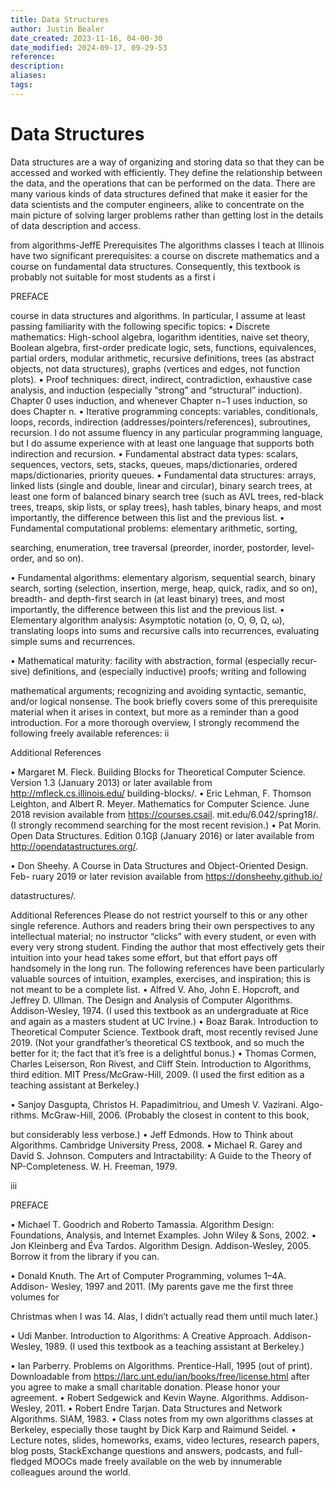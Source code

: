 ```yaml
---
title: Data Structures
author: Justin Bealer
date_created: 2023-11-16, 04-00-30
date_modified: 2024-09-17, 09-29-53
reference: 
description: 
aliases: 
tags: 
---
```

# Data Structures

Data structures are a way of organizing and storing data so that they can be accessed and worked with efficiently. They define the relationship between the data, and the operations that can be performed on the data. There are many various kinds of data structures defined that make it easier for the data scientists and the computer engineers, alike to concentrate on the main picture of solving larger problems rather than getting lost in the details of data description and access.


from algorithms-JeffE
Prerequisites
The algorithms classes I teach at Illinois have two significant prerequisites:
a course on discrete mathematics and a course on fundamental data structures.
Consequently, this textbook is probably not suitable for most students as a first
i

PREFACE

course in data structures and algorithms. In particular, I assume at least passing
familiarity with the following specific topics:
• Discrete mathematics: High-school algebra, logarithm identities, naive
set theory, Boolean algebra, first-order predicate logic, sets, functions,
equivalences, partial orders, modular arithmetic, recursive definitions, trees
(as abstract objects, not data structures), graphs (vertices and edges, not
function plots).
• Proof techniques: direct, indirect, contradiction, exhaustive case analysis,
and induction (especially “strong” and “structural” induction). Chapter 0
uses induction, and whenever Chapter n−1 uses induction, so does Chapter n.
• Iterative programming concepts: variables, conditionals, loops, records,
indirection (addresses/pointers/references), subroutines, recursion. I do not
assume fluency in any particular programming language, but I do assume
experience with at least one language that supports both indirection and
recursion.
• Fundamental abstract data types: scalars, sequences, vectors, sets, stacks,
queues, maps/dictionaries, ordered maps/dictionaries, priority queues.
• Fundamental data structures: arrays, linked lists (single and double,
linear and circular), binary search trees, at least one form of balanced binary
search tree (such as AVL trees, red-black trees, treaps, skip lists, or splay
trees), hash tables, binary heaps, and most importantly, the difference
between this list and the previous list.
• Fundamental computational problems: elementary arithmetic, sorting,

searching, enumeration, tree traversal (preorder, inorder, postorder, level-
order, and so on).

• Fundamental algorithms: elementary algorism, sequential search, binary
search, sorting (selection, insertion, merge, heap, quick, radix, and so
on), breadth- and depth-first search in (at least binary) trees, and most
importantly, the difference between this list and the previous list.
• Elementary algorithm analysis: Asymptotic notation (o, O, Θ, Ω, ω),
translating loops into sums and recursive calls into recurrences, evaluating
simple sums and recurrences.

• Mathematical maturity: facility with abstraction, formal (especially recur-
sive) definitions, and (especially inductive) proofs; writing and following

mathematical arguments; recognizing and avoiding syntactic, semantic,
and/or logical nonsense.
The book briefly covers some of this prerequisite material when it arises in
context, but more as a reminder than a good introduction. For a more thorough
overview, I strongly recommend the following freely available references:
ii

Additional References

• Margaret M. Fleck. Building Blocks for Theoretical Computer Science. Version
1.3 (January 2013) or later available from http://mfleck.cs.illinois.edu/
building-blocks/.
• Eric Lehman, F. Thomson Leighton, and Albert R. Meyer. Mathematics for
Computer Science. June 2018 revision available from https://courses.csail.
mit.edu/6.042/spring18/. (I strongly recommend searching for the most
recent revision.)
• Pat Morin. Open Data Structures. Edition 0.1Gβ (January 2016) or later
available from http://opendatastructures.org/.

• Don Sheehy. A Course in Data Structures and Object-Oriented Design. Feb-
ruary 2019 or later revision available from https://donsheehy.github.io/

datastructures/.

Additional References
Please do not restrict yourself to this or any other single reference. Authors and
readers bring their own perspectives to any intellectual material; no instructor
“clicks” with every student, or even with every very strong student. Finding the
author that most effectively gets their intuition into your head takes some effort,
but that effort pays off handsomely in the long run.
The following references have been particularly valuable sources of intuition,
examples, exercises, and inspiration; this is not meant to be a complete list.
• Alfred V. Aho, John E. Hopcroft, and Jeffrey D. Ullman. The Design and
Analysis of Computer Algorithms. Addison-Wesley, 1974. (I used this textbook
as an undergraduate at Rice and again as a masters student at UC Irvine.)
• Boaz Barak. Introduction to Theoretical Computer Science. Textbook draft,
most recently revised June 2019. (Not your grandfather’s theoretical CS
textbook, and so much the better for it; the fact that it’s free is a delightful
bonus.)
• Thomas Cormen, Charles Leiserson, Ron Rivest, and Cliff Stein. Introduction
to Algorithms, third edition. MIT Press/McGraw-Hill, 2009. (I used the first
edition as a teaching assistant at Berkeley.)

• Sanjoy Dasgupta, Christos H. Papadimitriou, and Umesh V. Vazirani. Algo-
rithms. McGraw-Hill, 2006. (Probably the closest in content to this book,

but considerably less verbose.)
• Jeff Edmonds. How to Think about Algorithms. Cambridge University Press,
2008.
• Michael R. Garey and David S. Johnson. Computers and Intractability:
A Guide to the Theory of NP-Completeness. W. H. Freeman, 1979.

iii

PREFACE

• Michael T. Goodrich and Roberto Tamassia. Algorithm Design: Foundations,
Analysis, and Internet Examples. John Wiley & Sons, 2002.
• Jon Kleinberg and Éva Tardos. Algorithm Design. Addison-Wesley, 2005.
Borrow it from the library if you can.

• Donald Knuth. The Art of Computer Programming, volumes 1–4A. Addison-
Wesley, 1997 and 2011. (My parents gave me the first three volumes for

Christmas when I was 14. Alas, I didn’t actually read them until much later.)

• Udi Manber. Introduction to Algorithms: A Creative Approach. Addison-
Wesley, 1989. (I used this textbook as a teaching assistant at Berkeley.)

• Ian Parberry. Problems on Algorithms. Prentice-Hall, 1995 (out of print).
Downloadable from https://larc.unt.edu/ian/books/free/license.html after
you agree to make a small charitable donation. Please honor your agreement.
• Robert Sedgewick and Kevin Wayne. Algorithms. Addison-Wesley, 2011.
• Robert Endre Tarjan. Data Structures and Network Algorithms. SIAM, 1983.
• Class notes from my own algorithms classes at Berkeley, especially those
taught by Dick Karp and Raimund Seidel.
• Lecture notes, slides, homeworks, exams, video lectures, research papers,
blog posts, StackExchange questions and answers, podcasts, and full-fledged
MOOCs made freely available on the web by innumerable colleagues around
the world.
